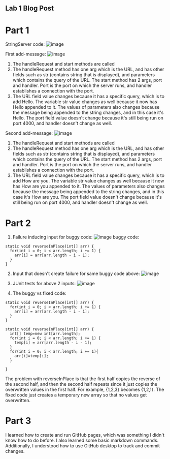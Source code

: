 ## Lab 1 Blog Post

# Part 1

StringServer code:
![image](https://user-images.githubusercontent.com/35607410/215358740-b7fc687e-17c1-48e9-9be1-3b87da40af11.png)




First add-message:
![image](https://media.discordapp.net/attachments/1033930534004477983/1069377704060792982/image.png)
1. The handleRequest and start methods are called
2. The handleRequest method has one arg which is the URL, and has other fields such as str (contains string that is displayed), and parameters which contains the query of the URL. The start method has 2 args, port and handler. Port is the port on which the server runs, and handler establishes a connection with the port.
3. The URL field value changes because it has a specific query, which is to add Hello. The variable str value changes as well because it now has Hello appended to it. The values of parameters also changes because the message being appended to the string changes, and in this case it's Hello. The port field value doesn't change because it's still being run on port 4000, and handler doesn't change as well.

Second add-message:
![image](https://user-images.githubusercontent.com/35607410/215358791-049c6eb1-2db5-4874-9834-015f42f43588.png)
1. The handleRequest and start methods are called
2. The handleRequest method has one arg which is the URL, and has other fields such as str (contains string that is displayed), and parameters which contains the query of the URL. The start method has 2 args, port and handler. Port is the port on which the server runs, and handler establishes a connection with the port.
3. The URL field value changes because it has a specific query, which is to add How are you. The variable str value changes as well because it now has How are you appended to it. The values of parameters also changes because the message being appended to the string changes, and in this case it's How are you. The port field value doesn't change because it's still being run on port 4000, and handler doesn't change as well.

# Part 2

1. Failure inducing input for buggy code:
![image](https://user-images.githubusercontent.com/35607410/215367864-0bfdd764-4c43-4b33-ac90-ec683d416b17.png)
buggy code:
```
static void reverseInPlace(int[] arr) {
  for(int i = 0; i < arr.length; i += 1) {
    arr[i] = arr[arr.length - i - 1];
  }
}
```

2. Input that doesn't create failure for same buggy code above:
![image](https://user-images.githubusercontent.com/35607410/215368203-3f10259f-e803-45ba-9496-973cf7c271b8.png)

3. JUnit tests for above 2 inputs:
![image](https://user-images.githubusercontent.com/35607410/215368350-125a3497-2067-4793-9739-c19ddda1cf0c.png)

4. The buggy vs fixed code:
```
static void reverseInPlace(int[] arr) {
  for(int i = 0; i < arr.length; i += 1) {
    arr[i] = arr[arr.length - i - 1];
  }
}
```
  
```
static void reverseInPlace(int[] arr) {
  int[] temp=new int[arr.length];
  for(int i = 0; i < arr.length; i += 1) {
    temp[i] = arr[arr.length - i - 1];
  }
  for(int i = 0; i < arr.length; i += 1){
    arr[i]=temp[i];
  }
    
}
```

  The problem with reverseInPlace is that the first half copies the reverse of the second half, and then the second half repeats since it just copies the overwritten values in the first half. For example, {1,2,3} becomes {1,2,1}. The fixed code just creates a temporary new array so that no values get overwritten.

# Part 3
I learned how to create and run GitHub pages, which was something I didn't know how to do before. I also learned some basic markdown commands. Additionally, I understood how to use GitHub desktop to track and commit changes. 
